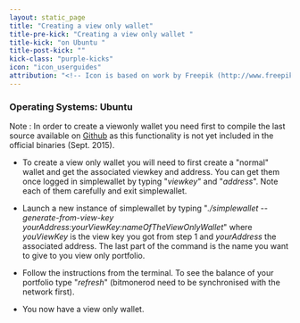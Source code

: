 ```yaml
---
layout: static_page
title: "Creating a view only wallet"
title-pre-kick: "Creating a view only wallet "
title-kick: "on Ubuntu "
title-post-kick: ""
kick-class: "purple-kicks"
icon: "icon_userguides"
attribution: "<!-- Icon is based on work by Freepik (http://www.freepik.com) and is licensed under Creative Commons BY 3.0 -->"
---
```


### Operating Systems:  Ubuntu

Note : In order to create a viewonly wallet you need first to compile the last source available on [Github](https://github.com/monero-project/bitmonero) as this functionality is not yet included in the official binaries (Sept. 2015).

- To create a view only wallet you will need to first create a "normal" wallet and get the associated viewkey and address. You can get them once logged in simplewallet by typing "*viewkey*" and "*address*". Note each of them carefully and exit simplewallet.

- Launch a new instance of simplewallet by typing "*./simplewallet --generate-from-view-key yourAddress:yourViewKey:nameOfTheViewOnlyWallet*" where *youViewKey* is the view key you got from step 1 and *yourAddress* the associated address. The last part of the command is the name you want to give to you view only portfolio.

- Follow the instructions from the terminal. To see the balance of your portfolio type "*refresh*" (bitmonerod need to be synchronised with the network first). 

- You now have a view only wallet.

